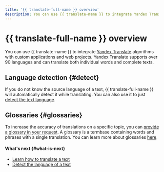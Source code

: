 ```yaml
---
title: '{{ translate-full-name }} overview'
description: You can use {{ translate-name }} to integrate Yandex Translator algorithms with custom applications and web projects. {{ translate-full-name }} supports over 90 languages and can translate both individual words and complete texts. If you do not know the source language of a text, {{ translate-full-name }} will automatically detect it while translating. You can also use it to just detect the text language.
---
```


# {{ translate-full-name }} overview

You can use {{ translate-name }} to integrate [Yandex Translate](https://translate.yandex.ru) algorithms with custom applications and web projects. Yandex Translate supports over 90 languages and can translate both individual words and complete texts.

## Language detection {#detect}

If you do not know the source language of a text, {{ translate-full-name }} will automatically detect it while translating. You can also use it to just [detect the text language](../operations/detect.md).

## Glossaries {#glossaries}

To increase the accuracy of translations on a specific topic, you can [provide a glossary in your request](../operations/better-quality.md#with-glossary). A glossary is a termbase containing words and phrases with a single translation. You can learn more about glossaries [here](glossary.md).

#### What's next {#what-is-next}

* [Learn how to translate a text](../operations/translate.md)
* [Detect the language of a text](../operations/detect.md)

